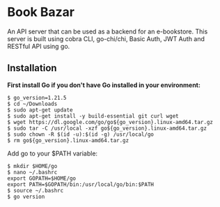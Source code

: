 # Book Bazar
An API server that can be used as a backend for an e-bookstore. This server is built using cobra CLI, go-chi/chi, Basic Auth, JWT Auth and RESTful API using go.
## Installation
**First install Go if you don't have Go installed in your environment:**
```
$ go_version=1.21.5
$ cd ~/Downloads
$ sudo apt-get update
$ sudo apt-get install -y build-essential git curl wget
$ wget https://dl.google.com/go/go${go_version}.linux-amd64.tar.gz
$ sudo tar -C /usr/local -xzf go${go_version}.linux-amd64.tar.gz
$ sudo chown -R $(id -u):$(id -g) /usr/local/go
$ rm go${go_version}.linux-amd64.tar.gz
```
Add go to your $PATH variable:
```
$ mkdir $HOME/go
$ nano ~/.bashrc
export GOPATH=$HOME/go
export PATH=$GOPATH/bin:/usr/local/go/bin:$PATH
$ source ~/.bashrc
$ go version
```
